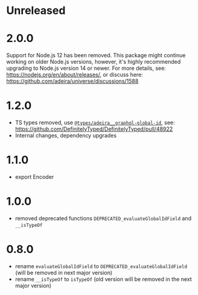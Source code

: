 # Unreleased

# 2.0.0

Support for Node.js 12 has been removed. This package might continue working on older Node.js versions, however, it's highly recommended upgrading to Node.js version 14 or newer. For more details, see: https://nodejs.org/en/about/releases/, or discuss here: https://github.com/adeira/universe/discussions/1588

# 1.2.0

- TS types removed, use [`@types/adeira__graphql-global-id`](https://www.npmjs.com/package/@types/adeira__graphql-global-id), see: https://github.com/DefinitelyTyped/DefinitelyTyped/pull/48922
- Internal changes, dependency upgrades

# 1.1.0

- export Encoder

# 1.0.0

- removed deprecated functions `DEPRECATED_evaluateGlobalIdField` and `__isTypeOf`

# 0.8.0

- rename `evaluateGlobalIdField` to `DEPRECATED_evaluateGlobalIdField` (will be removed in next major version)
- rename `__isTypeOf` to `isTypeOf` (old version will be removed in the next major version)
